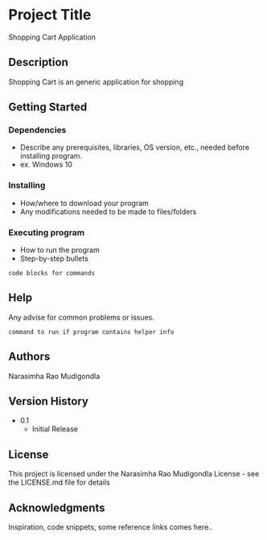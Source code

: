 # Project Title
Shopping Cart Application
## Description
Shopping Cart is an generic application for shopping
## Getting Started
### Dependencies
* Describe any prerequisites, libraries, OS version, etc., needed before installing program.
* ex. Windows 10
### Installing
* How/where to download your program
* Any modifications needed to be made to files/folders
### Executing program
* How to run the program
* Step-by-step bullets
```
code blocks for commands
```
## Help
Any advise for common problems or issues.
```
command to run if program contains helper info
```
## Authors
Narasimha Rao Mudigondla
## Version History
* 0.1
    * Initial Release
## License
This project is licensed under the Narasimha Rao Mudigondla License - see the LICENSE.md file for details
## Acknowledgments
Inspiration, code snippets, some reference links comes here..
